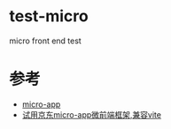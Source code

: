 # test-micro
micro front end test

# 参考

* [micro-app](https://zeroing.jd.com/micro-app/)
* [试用京东micro-app微前端框架,兼容vite](https://juejin.cn/post/7117503052702613511)